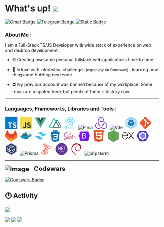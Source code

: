 <h1>
    What's up!
    <img src="https://media.giphy.com/media/hvRJCLFzcasrR4ia7z/giphy.gif" width="30px"/>
</h1>


[![Gmail Badge](https://img.shields.io/badge/-artemvolodin900000@gmail.com-c14438?style=flat-square&logo=Gmail&logoColor=white&link=mailto:artemvolodin900000@gmail.com)](mailto:artemvolodin900000@gmail.com)
[![Telegram Badge](https://img.shields.io/badge/-rxmatteo-red?color=white&logo=telegram&logoColor=blue)](https://t.me/rxmatteo)
[![Static Badge](https://img.shields.io/badge/github-_banned-1?color=black)](https://github.com/volodin-artem)
### About Me :
I am a Full-Stack TS/JS Developer with wide stack of experience on web and desktop development.
- :globe_with_meridians: Creating awesome personal fullstack web applications time-to-time.

- :revolving_hearts: In love with interesting challenges <small> (especially on Codewars) </small>, learning new things and building neat code.

- :no_entry: My previous account was banned because of my workplace. Some repos are migrated here, but plenty of them is history now.

---

### Languages, Frameworks, Libraries and Tools :
<div>
  <img src="https://github.com/devicons/devicon/blob/master/icons/typescript/typescript-plain.svg" title="TypeScript" alt="Typescript" width="40" height="40"/>&nbsp;
  <img src="https://github.com/devicons/devicon/blob/master/icons/javascript/javascript-original.svg" title="JavaScript" alt="JavaScript" width="40" height="40"/>&nbsp;
  <img src="https://github.com/devicons/devicon/blob/master/icons/vuejs/vuejs-original.svg" title="Vue" alt="Vue" width="40" height="40"/>&nbsp;
  <img src="https://github.com/devicons/devicon/blob/master/icons/nuxtjs/nuxtjs-original.svg" title="Nuxt 3" alt="Nuxt 3" width="40" height="40"/>&nbsp;
  <img src="https://github.com/devicons/devicon/blob/master/icons/react/react-original-wordmark.svg" title="React" alt="React" width="40" height="40"/>&nbsp;
  <img src="https://upload.wikimedia.org/wikipedia/commons/thumb/1/1c/Pinialogo.svg/1200px-Pinialogo.svg.png" title="Pinia" alt="Pinia" width="40" height="40"/>&nbsp;
  <img src="https://github.com/devicons/devicon/blob/master/icons/redux/redux-original.svg" title="Redux" alt="Redux " width="40" height="40"/>&nbsp;
  <img src="https://vitejs.ru/logo.svg" title="Vite" alt="Vite " width="40" height="40"/>&nbsp;
  <img src="https://github.com/devicons/devicon/blob/master/icons/webpack/webpack-original.svg" title="Webpack" alt="Webpack " width="40" height="40"/>&nbsp;
  <img src="https://github.com/devicons/devicon/blob/master/icons/git/git-original.svg" title="Git" alt="Git" width="40" height="40"/>&nbsp;
  <img src="https://github.com/devicons/devicon/blob/master/icons/gitlab/gitlab-original.svg" title="GitLab" alt="GitLab" width="40" height="40"/>&nbsp;
  <img src="https://github.com/devicons/devicon/blob/master/icons/docker/docker-original.svg" title="Docker" alt="Docker" width="40" height="40"/>&nbsp;
  <img src="https://github.com/devicons/devicon/blob/master/icons/tailwindcss/tailwindcss-plain.svg"  title="Tailwind" alt="tailwind" width="40" height="40"/>&nbsp;
  <img src="https://github.com/devicons/devicon/blob/master/icons/css3/css3-plain-wordmark.svg"  title="CSS3" alt="CSS" width="40" height="40"/>&nbsp;
  <img src="https://github.com/devicons/devicon/blob/master/icons/sass/sass-original.svg"  title="sass" alt="sass" width="40" height="40"/>&nbsp;
  <img src="https://github.com/devicons/devicon/blob/master/icons/bootstrap/bootstrap-original.svg"  title="Bootstrap" alt="Bootstrap" width="40" height="40"/>&nbsp;
  <img src="https://github.com/devicons/devicon/blob/master/icons/html5/html5-original.svg" title="HTML5" alt="HTML" width="40" height="40"/>&nbsp;
  <img src="https://github.com/devicons/devicon/blob/master/icons/nodejs/nodejs-plain.svg" title="NodeJS" alt="NodeJS" width="40" height="40"/>&nbsp;
  <img src="https://github.com/devicons/devicon/blob/master/icons/express/express-original.svg" title="Express" alt="Express" width="40" height="40"/>&nbsp;
  <img src="https://github.com/devicons/devicon/blob/master/icons/eslint/eslint-original.svg" title="ESlint" alt="Eslint" width="40" height="40"/>&nbsp;
  <img src="https://github.com/devicons/devicon/blob/master/icons/sequelize/sequelize-plain.svg" title="Sequilize" alt="NodeJS" width="40" height="40"/>&nbsp;
  <img src="https://d2eip9sf3oo6c2.cloudfront.net/tags/images/000/001/287/square_480/prismaHD.png" title="Prisma" alt="Prisma" width="40" height="40"/>&nbsp;
  <img src="https://github.com/devicons/devicon/blob/master/icons/microsoftsqlserver/microsoftsqlserver-plain.svg" title="MSSQl" alt="MSSQl" width="40" height="40"/>&nbsp;
  <img src="https://github.com/devicons/devicon/blob/master/icons/dotnetcore/dotnetcore-original.svg" title=".NET" alt="dotnet" width="40" height="40"/>&nbsp;
  <img src="https://github.com/devicons/devicon/blob/master/icons/debian/debian-original.svg" title="Debian" alt="deb" width="40" height="40"/>&nbsp;
  <img src="https://upload.wikimedia.org/wikipedia/ru/thumb/c/c8/%D0%9B%D0%BE%D0%B3%D0%BE%D1%82%D0%B8%D0%BF_PhpStorm.svg/1200px-%D0%9B%D0%BE%D0%B3%D0%BE%D1%82%D0%B8%D0%BF_PhpStorm.svg.png" title="PHPstorm" alt="phpstorm" width="40" height="40"/>&nbsp;
</div>

---

<div>
  <h2 style="vertical-align: middle; display: inline">
  <img src="https://www.codewars.com/packs/assets/logo.f607a0fb.svg" alt="Image" style="vertical-align: middle; margin-right: 10px;">
    Codewars
</h2>
</div>

[![Codewars Badge](https://www.codewars.com/users/rxMATTE0/badges/large)](https://www.codewars.com/users/rxMATTE0/)

## :clock12: Activity

![](https://streak-stats.demolab.com/?user=rxMATTEO)


![](https://github-profile-summary-cards.vercel.app/api/cards/productive-time?username=rxmatteo&theme=material_palenight&utcOffset=3)
![](https://github-profile-summary-cards.vercel.app/api/cards/repos-per-language?username=rxmatteo&theme=material_palenight)
![](https://github-profile-summary-cards.vercel.app/api/cards/profile-details?username=rxmatteo&theme=material_palenight)

